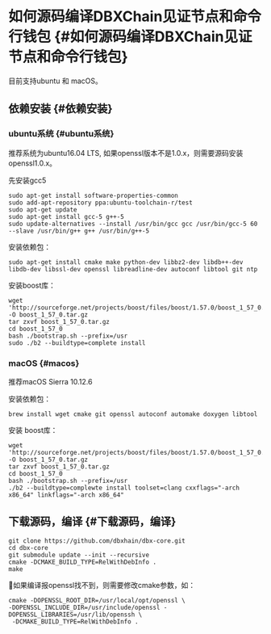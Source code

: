 # 如何源码编译DBXChain见证节点和命令行钱包 {#如何源码编译DBXChain见证节点和命令行钱包}

目前支持ubuntu 和 macOS。

## 依赖安装 {#依赖安装}

### ubuntu系统 {#ubuntu系统}

推荐系统为ubuntu16.04 LTS, 如果openssl版本不是1.0.x，则需要源码安装openssl1.0.x。

先安装gcc5

```
sudo apt-get install software-properties-common
sudo add-apt-repository ppa:ubuntu-toolchain-r/test
sudo apt-get update
sudo apt-get install gcc-5 g++-5
sudo update-alternatives --install /usr/bin/gcc gcc /usr/bin/gcc-5 60 --slave /usr/bin/g++ g++ /usr/bin/g++-5

```

安装依赖包：

```
sudo apt-get install cmake make python-dev libbz2-dev libdb++-dev libdb-dev libssl-dev openssl libreadline-dev autoconf libtool git ntp

```

安装boost库：

```
wget 'http://sourceforge.net/projects/boost/files/boost/1.57.0/boost_1_57_0.tar.gz' -O boost_1_57_0.tar.gz
tar zxvf boost_1_57_0.tar.gz
cd boost_1_57_0
bash ./bootstrap.sh --prefix=/usr
sudo ./b2 --buildtype=complete install

```

### macOS {#macos}

推荐macOS Sierra 10.12.6

安装依赖包：

```
brew install wget cmake git openssl autoconf automake doxygen libtool
```

安装 boost库：

```
wget 'http://sourceforge.net/projects/boost/files/boost/1.57.0/boost_1_57_0.tar.gz' -O boost_1_57_0.tar.gz
tar zxvf boost_1_57_0.tar.gz
cd boost_1_57_0
bash ./bootstrap.sh --prefix=/usr
./b2 --buildtype=complewte install toolset=clang cxxflags="-arch x86_64" linkflags="-arch x86_64"

```

## 下载源码，编译 {#下载源码，编译}

```
git clone https://github.com/dbxhain/dbx-core.git
cd dbx-core
git submodule update --init --recursive
cmake -DCMAKE_BUILD_TYPE=RelWithDebInfo .
make

```

如果编译报openssl找不到，则需要修改cmake参数，如：

```
cmake -DOPENSSL_ROOT_DIR=/usr/local/opt/openssl \
-DOPENSSL_INCLUDE_DIR=/usr/include/openssl -DOPENSSL_LIBRARIES=/usr/lib/openssh \
 -DCMAKE_BUILD_TYPE=RelWithDebInfo .
```



